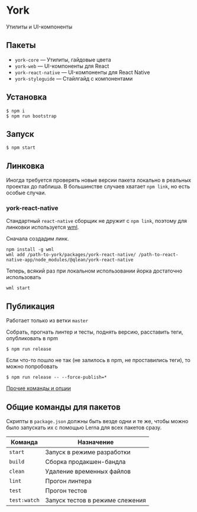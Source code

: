 # York

Утилиты и UI-компоненты

## Пакеты

- `york-core` — Утилиты, гайдовые цвета
- `york-web` — UI-компоненты для React
- `york-react-native` — UI-компоненты для React Native
- `york-styleguide` — Стайлгайд с компонентами

## Установка

```
$ npm i
$ npm run bootstrap
```

## Запуск

```
$ npm start
```

## Линковка

Иногда требуется проверять новые версии пакета локально в реальных проектах до паблиша. В большинстве случаев хватает `npm link`, но есть особые случаи.

### york-react-native
Стандартный `react-native` сборщик не дружит с `npm link`, поэтому для линковки используется [wml](https://github.com/wix/wml).

Сначала создадим линк.
```
npm install -g wml
wml add /path-to-york/packages/york-react-native/ /path-to-react-native-app/node_modules/@qlean/york-react-native
```

Теперь, всякий раз при локальном использовании йорка достаточно использовать
```
wml start
```

## Публикация

Работает только из ветки `master`

Собрать, прогнать линтер и тесты, поднять версию, расставить теги, опубликовать в npm

```
$ npm run release
```

Если что-то пошло не так (не залилось в npm, не проставились теги), то можно попробовать

```
$ npm run release -- --force-publish=*
```

[Прочие команды и опции](https://github.com/lerna/lerna/tree/2.x#commands)

## Общие команды для пакетов

Скрипты в `package.json` должны быть везде одни и те же, чтобы можно было запускать их с помощью Lerna для всех пакетов сразу.

| Команда      | Назначение                      |
| ------------ | ------------------------------- |
| `start`      | Запуск в режиме разработки      |
| `build`      | Сборка продакшен-бандла         |
| `clean`      | Удаление временных файлов       |
| `lint`       | Прогон линтера                  |
| `test`       | Прогон тестов                   |
| `test:watch` | Запуск тестов в режиме слежения |
